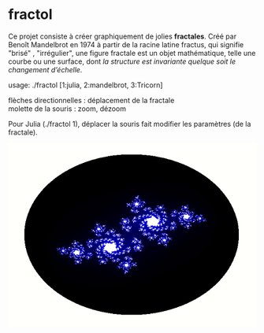 # fractol

Ce projet consiste à créer graphiquement de jolies **fractales**. Créé par Benoît Mandelbrot en 1974 à partir de la racine latine fractus, qui signifie "brisé" , "irrégulier", une figure fractale est un objet mathématique, telle une courbe ou une surface, dont *la structure est invariante quelque soit le changement d’échelle*.

usage: ./fractol [1:julia, 2:mandelbrot, 3:Tricorn]

flèches directionnelles : déplacement de la fractale  
molette de la souris : zoom, dézoom

Pour Julia (./fractol 1), déplacer la souris fait modifier les paramètres (de la fractale).

![1](https://github.com/BretzelLudique/fractol/blob/master/julia2.png)

